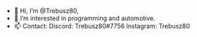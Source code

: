 - 👋 Hi, I’m @Trebusz80,
- 👀 I’m interested in programming and automotive.
- 📫 Contact:
Discord: Trebusz80#7756
Instagram: Trebusz80
